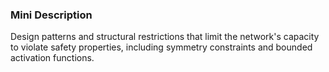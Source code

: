 ### Mini Description

Design patterns and structural restrictions that limit the network's capacity to violate safety properties, including symmetry constraints and bounded activation functions.
